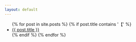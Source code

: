 ```yaml
---
layout: default
---
```


<ul>
  {% for post in site.posts %}
    {% if post.title contains '【' %}
      <li>
        <a href="{{ post.url }}">{{ post.title }}</a>
      </li>
    {% endif %}
  {% endfor %}
</ul>
